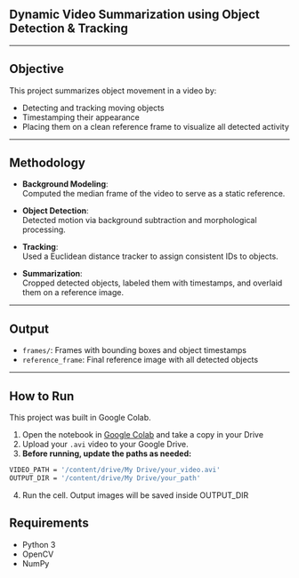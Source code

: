 

## Dynamic Video Summarization using Object Detection & Tracking


---

## Objective

This project summarizes object movement in a video by:

- Detecting and tracking moving objects
- Timestamping their appearance
- Placing them on a clean reference frame to visualize all detected activity

---

## Methodology

- **Background Modeling**:  
  Computed the median frame of the video to serve as a static reference.

- **Object Detection**:  
  Detected motion via background subtraction and morphological processing.

- **Tracking**:  
  Used a Euclidean distance tracker to assign consistent IDs to objects.

- **Summarization**:  
  Cropped detected objects, labeled them with timestamps, and overlaid them on a reference image.

---

## Output

- `frames/`: Frames with bounding boxes and object timestamps  
- `reference_frame`: Final reference image with all detected objects  

---

## How to Run

This project was built in Google Colab.

1. Open the notebook in [Google Colab](https://colab.research.google.com/drive/10g3m26OQoeoPdO2K7TURkKhgeQqhqqv9) and take a copy in your Drive  
2. Upload your `.avi` video to your Google Drive.
3. **Before running, update the paths as needed:**

```bash
VIDEO_PATH = '/content/drive/My Drive/your_video.avi'
OUTPUT_DIR = '/content/drive/My Drive/your_path'
```
4. Run the cell. Output images will be saved inside OUTPUT_DIR

##  Requirements

-  Python 3
-  OpenCV
-  NumPy
